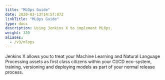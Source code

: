 ```yaml
---
title: "MLOps Guide"
date: 2020-03-13T14:57:07Z
linkTitle: "MLOps Guide"
type: docs
description: Using Jenkins X to implement MLOps.
weight: 320
aliases:
  - /v3/mlops
---
```


Jenkins X allows you to treat your Machine Learning and Natural Language Processing assets as first class citizens within your CI/CD eco-system, training, versioning and deploying models as part of your normal release process.